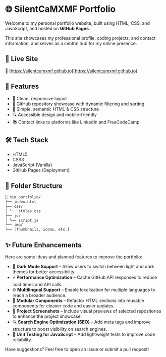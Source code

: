 # 🌐 SilentCaMXMF Portfolio

Welcome to my personal portfolio website, built using HTML, CSS, and JavaScript, and hosted on **GitHub Pages**.

This site showcases my professional profile, coding projects, and contact information, and serves as a central hub for my online presence.

## 📁 Live Site

🔗 [https://silentcamxmf.github.io](https://silentcamxmf.github.io)

## 📌 Features

- 🎨 Clean, responsive layout
- 💼 GitHub repository showcase with dynamic filtering and sorting
- 🧠 Simple, semantic HTML & CSS structure
- 🔍 Accessible design and mobile-friendly
- 📚 Contact links to platforms like LinkedIn and FreeCodeCamp

## 🛠️ Tech Stack

- HTML5
- CSS3
- JavaScript (Vanilla)
- GitHub Pages (Deployment)

## 📂 Folder Structure

```bash
📁 bio_portfolio/
├── index.html
├── css/
│ └── styles.css
├── js/
│ └── script.js
└── img/
└── [Thumbnails, icons, etc.]

```

## ✨ Future Enhancements

Here are some ideas and planned features to improve the portfolio:

- 🌙 **Dark Mode Support** – Allow users to switch between light and dark themes for better accessibility.
- ⚡ **Performance Optimization** – Cache GitHub API responses to reduce load times and API calls.
- 🌐 **Multilingual Support** – Enable localization for multiple languages to reach a broader audience.
- 🧩 **Modular Components** – Refactor HTML sections into reusable components for cleaner code and easier updates.
- 📸 **Project Screenshots** – Include visual previews of selected repositories to enhance the project showcase.
- 🔍 **Search Engine Optimization (SEO)** – Add meta tags and improve structure to boost visibility on search engines.
- 🧪 **Unit Testing for JavaScript** – Add lightweight tests to improve code reliability.

Have suggestions? Feel free to open an issue or submit a pull request!
